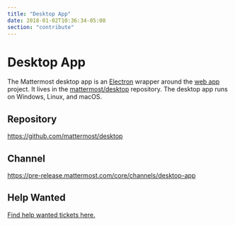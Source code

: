 ```yaml
---
title: "Desktop App"
date: 2018-01-02T10:36:34-05:00
section: "contribute"
---
```


# Desktop App
The Mattermost desktop app is an [Electron](https://electronjs.org/) wrapper around the [web app](/contribute/webapp) project. It lives in the [mattermost/desktop](https://github.com/mattermost/desktop) repository. The desktop app runs on Windows, Linux, and macOS.

## Repository

https://github.com/mattermost/desktop

## Channel

https://pre-release.mattermost.com/core/channels/desktop-app

## Help Wanted

[Find help wanted tickets here.](https://github.com/mattermost/desktop/issues?q=is%3Aopen+is%3Aissue+label%3A%22Help+Wanted%22)